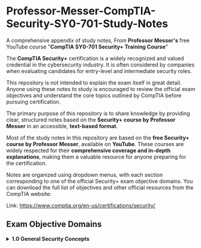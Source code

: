 # Professor-Messer-CompTIA-Security-SY0-701-Study-Notes
A comprehensive appendix of study notes, From **Professor Messer's** free YouTube course "**CompTIA SY0-701 Security+ Training Course**"

The **CompTIA Security+** certification is a widely recognized and valued credential in the cybersecurity industry. It is often considered by companies when evaluating candidates for entry-level and intermediate security roles.

This repository is not intended to explain the exam itself in great detail. Anyone using these notes to study is encouraged to review the official exam objectives and understand the core topics outlined by CompTIA before pursuing certification.

The primary purpose of this repository is to share knowledge by providing clear, structured notes based on the **Security+ course by Professor Messer** in an accessible, **text-based format**.

Most of the study notes in this repository are based on the **free Security+ course by Professor Messer**, available on **YouTube**. These courses are widely respected for their **comprehensive coverage and in-depth explanations**, making them a valuable resource for anyone preparing for the certification.

Notes are organized using dropdown menus, with each section corresponding to one of the official Security+ exam objective domains. You can download the full list of objectives and other official resources from the CompTIA website:

Link: https://www.comptia.org/en-us/certifications/security/

## Exam Objective Domains
<details>
  <summary><strong>1.0 General Security Concepts</strong></summary>
<details>
  <summary><strong> 1.1 Security controls</strong></summary>

## Good security measures aim to do these 3 things.

- **1 Prevent security events.**

- **2 Minimize the impact.**

- **3 limit the damage.**


## Control Catergories

## Technical Controls
- these are Controls that are implemented using **systems**.

## Managerial Controls
- Administrative controls assoicated with security design and implementation.

- **Security policies**, Are part of standard operating procedures for managerial controls.

## Operational controls
- These types of controls are implemented by people rather than systems. Examples include Security Guards, or a Phishing Awareness program.

## Physical Controls
Physical controls aim to limit physical access securely, Examples include.
- 1 Guard shack.
- 2 Lock.
- 3 Fences.
- 4 Badge Readers.

## Control Types.
There are also control **'types'** That go along with **control catergories**. There are **6** Control types we will study.

- 1 Preventive.

- 2 Deterrent.

- 3 Detective.

- 4 Corrective.

- 5 Compensating.

- 6 Directive.

## Preventive
Blocking access to a resource.
The preventive control type prevents access to anything we don't want accessed, At least not by the wrong people. Examples include:
- **Firewall rules.**
- **Following security policy.**
- **A guard that checks ID cards before allowing access into a building or area.**
- **Enabling door locks.**

**TIP:** A good exercise is to try and understand where a **control type** fits into a **control catergory** For example.
A **firewall** is a **preventive control type** And since it is utilized through a digital system it falls in the **control catergory of "Technical"**

# Deterrent
- The goal of the **detterent security control type** is to make an attacker think twice before attempting to intrude, This does not directly prevent access, But is the more outward security measure, Examples Include: Posted warning signs. 

# Detective
**Detective control types can Identify and Log and intrusion attempt, This control type may not prevent access, But does notify us of potential problems that need further investigation. Examples include:** 
1 Collecting and reviewing system logs.
2 Review login Reports.
3 Perform regular patrol of a property.

# Corrective 
**This control type is applied AFTER an event has been detected, For example if you have gotten a **(True Positive)** Result from a detective control type, Now you have to correct the problem/event. Examples Include:**
1 Restoring from backups leading to mitigation of a ransomware infection.
2 Contacting law enforcemnet to manage criminal activity.
3 Using a fire extinguisher.

# Compensating 
**This control type is used when the existing controls are not sufficient to deal with the event at hand, Most of the time this type of control is temporary, For example, If a business has an application, And they've been told that there is a dangerous vulnerability in the code, That business may need to employ some form of compensating control, Implementing some other rules while waiting for a patch to their application. In order to continue business operations.**

# Directive
**This control type directs a subject towards security compliance, For example employees may be asked to store all sensitive files in an encrypted/secured folder.**
**Note:** This is a realitively weak security control.

## ENDING NOTES

- There are many catergories of control
- Some organizations will combine types
- New security controls are created as systems and processes evolve
- Some organizations may use vastly different controls
</details>

<details>
<summary><strong> 1.2 the CIA triad </strong></summary>
  
# The CIA Triad, A combination of principles.

> May sometimes be refered to as the **"AIC"** Triad, In efforts to not confuse the acronym with the **"Central Intelligence Agency"**

## The "C" - Confidentiality

Aims to prevent disclosure of information to anyone who is unauthorized, Whether that be an individual or system.

Certain information should only be accessed by certain people, There are a few good ways to implement confidentiality.

**1** Encryption : Encoding messages so only certain people can read them.

**2** Access controls : Selectively restrict access to a resource, We see this example a lot in cybersecurity and that's because it works, An example is someone working in the shipping department of an organization, Under no circumstances should they have any access to the machines or information related to the accounting department of that same organization, And vice versa, You may also hear the term **"Least Priviledge"** Which means a person/(Employee) is only given as much resources and information as it takes to complete their task.

**3** Two-Factor Authentication : Additonal confirmation before information is disclosed.

## The "I" - Integrity
No one principle is better then the next in the CIA triad, But integrity is extremely important, It's the proccess of verifying information, When any type of data is sent over the internet, It comes in contact with a bunch of different devices that we never see, The goal of integrity is to make sure that information does not change one bit through that proccess, Examples include hashing, (A fixed length of mapped data that can prove integrity.) Digital Signatures, Certficates (Usually combined with a digital certficate to verify an entity)

## The "A" - Availability
information is always accessible to the authorized users. Examples of **maintaining availability** include,
> Building services that will always be available.
> Fault Tolerance (System will continue to run even when failure occures)
> Patching.

## END

</details>

<details>
<summary><strong>1.2 Non-Repudiation</strong></summary>

## nonrepudiation

**1. "Assurance that a contract cannot later be denied by either of the parties involved."**
**2. "Assurance that the claimed sender or recipient is in fact the party who sent or received a given message."**

## Proof Of Integrity 
> Verify data doe's NOT CHANGE.
In cryptography for example, Proof of integrity can be accomplished by using a **hash**, This can be thought of almost as **'Digital Fingerprint'** For data.
> If the data changes the hash changes.
> For example all of the data that makes up a singular program would be given a unique hash, So when we download that program we can check the hash to make sure we are getting the intended download, Nothing is missing, And it's exactly what we expect!

## Hashing example -SHA256

> Here's a simple example of how hashed data changes based on simple inputs

> Safe! --> SHA256 --> 622882d3f539ad4cf271f6e336403983ed31a67d6be418d50d2d05aa8088c3d2 <-- Our hashed value of the input.

> Safe --> SHA256 -->  4f9f0dabcd26ae53ecb47f632b5fc4d82f35d4110e2b0fb1a3bad7fce0c5a898 <-- Our hashed value of the input.

> Notice the small difference in the input, That changes the entire hash!

We covered how to prove that we are working with the correct data, And we know if data has been changed, But how do we prove the source or Sender, Of the data ?

## Proof Of Origin
This practice can go by a few names/terms, But we'll just stick to authenticaiton, A popular way of doing this is through **digital signatures** It's the process of using asymetric encryption (Public & Private Keys) You can read more about this here. 

> https://en.wikipedia.org/wiki/Digital_signature

## END STUDY


</details>



<details>
  <summary><strong>2.0 Threats, Vulnerabilities, and Mitigations</strong></summary>

</details>

<details>
  <summary><strong>3.0 Security Architecture</strong></summary>

</details>

<details>
  <summary><strong>4.0 Security Operations</strong></summary>

</details>

<details>
  <summary><strong>5.0 Security Program Management and Oversight</strong></summary>

</details>
